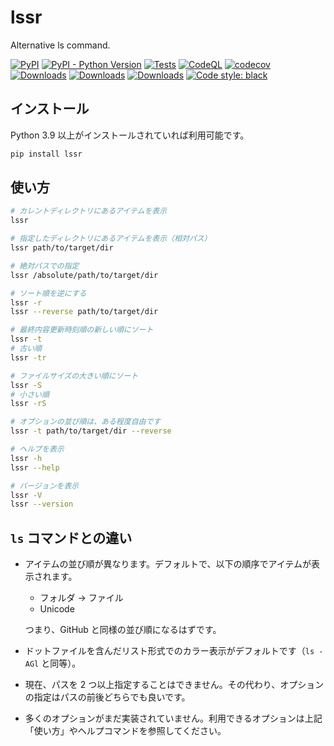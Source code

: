 # lssr

Alternative ls command.

[![PyPI](https://img.shields.io/pypi/v/lssr)](https://pypi.python.org/pypi/lssr)
[![PyPI - Python Version](https://img.shields.io/pypi/pyversions/lssr)](https://pypi.python.org/pypi/lssr)
[![Tests](https://github.com/seijinrosen/lssr/actions/workflows/tests.yml/badge.svg)](https://github.com/seijinrosen/lssr/actions/workflows/tests.yml)
[![CodeQL](https://github.com/seijinrosen/lssr/actions/workflows/codeql-analysis.yml/badge.svg)](https://github.com/seijinrosen/lssr/actions/workflows/codeql-analysis.yml)
[![codecov](https://codecov.io/gh/seijinrosen/lssr/branch/main/graph/badge.svg)](https://codecov.io/gh/seijinrosen/lssr)
[![Downloads](https://pepy.tech/badge/lssr)](https://pepy.tech/project/lssr)
[![Downloads](https://pepy.tech/badge/lssr/month)](https://pepy.tech/project/lssr)
[![Downloads](https://pepy.tech/badge/lssr/week)](https://pepy.tech/project/lssr)
[![Code style: black](https://img.shields.io/badge/code%20style-black-000000.svg)](https://github.com/psf/black)

## インストール

Python 3.9 以上がインストールされていれば利用可能です。

```sh
pip install lssr
```

## 使い方

```sh
# カレントディレクトリにあるアイテムを表示
lssr

# 指定したディレクトリにあるアイテムを表示（相対パス）
lssr path/to/target/dir

# 絶対パスでの指定
lssr /absolute/path/to/target/dir

# ソート順を逆にする
lssr -r
lssr --reverse path/to/target/dir

# 最終内容更新時刻順の新しい順にソート
lssr -t
# 古い順
lssr -tr

# ファイルサイズの大きい順にソート
lssr -S
# 小さい順
lssr -rS

# オプションの並び順は、ある程度自由です
lssr -t path/to/target/dir --reverse

# ヘルプを表示
lssr -h
lssr --help

# バージョンを表示
lssr -V
lssr --version
```

## `ls` コマンドとの違い

- アイテムの並び順が異なります。デフォルトで、以下の順序でアイテムが表示されます。

  - フォルダ -> ファイル
  - Unicode

  つまり、GitHub と同様の並び順になるはずです。

- ドットファイルを含んだリスト形式でのカラー表示がデフォルトです（`ls -AGl` と同等）。
- 現在、パスを 2 つ以上指定することはできません。その代わり、オプションの指定はパスの前後どちらでも良いです。
- 多くのオプションがまだ実装されていません。利用できるオプションは上記「使い方」やヘルプコマンドを参照してください。
